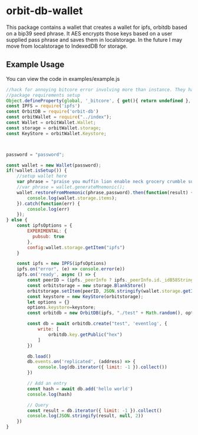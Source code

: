 # orbit-db-wallet
This package contains a wallet that creates a wallet for ipfs, orbitdb based on a bip39 seed phrase. It AES encrypts those keys based on a user supplied pass phrase and saves them in localstorage. In the future I may move from localstorage to IndexedDB for storage. 

## Example Usage
You can view the code in examples/example.js
```javascript
//hack for annoying bitcore error involving more than instance. They have something odd going on in their 
//package requirements setup
Object.defineProperty(global, '_bitcore', { get(){ return undefined }, set(){} })
const IPFS = require('ipfs')
const OrbitDB = require('orbit-db')
const orbitWallet = require("../index");
const Wallet = orbitWallet.Wallet;
const storage = orbitWallet.storage;
const KeyStore = orbitWallet.Keystore;



password = "password";

const wallet = new Wallet(password);
if(!wallet.isSetup()) {
	//setup wallet here
	var phrase = "praise you muffin lion enable neck grocery crumble super myself license ghost";
	//var phrase = wallet.generateMnemonic();
	wallet.restoreFromMnemonic(phrase,password).then(function(result) {
		console.log(wallet.storage.items);
	}).catch(function(err) {
		console.log(err)
	});
} else {
	const ipfsOptions = {
	    EXPERIMENTAL: {
	      pubsub: true
	    },
	    config:wallet.storage.getItem("ipfs")
	}

	const ipfs = new IPFS(ipfsOptions)
	ipfs.on("error", (e) => console.error(e))
	ipfs.on('ready', async () => {
		const peerID = (ipfs._peerInfo ? ipfs._peerInfo.id._idB58String : 'default')
		const orbitstorage = new storage.BlankStore()
  		orbitstorage.setItem(peerID, JSON.stringify(wallet.storage.getItem("orbitdb")))
  		const keystore = new KeyStore(orbitstorage);
  		let options = {}
  		options.keystore=keystore;
  		const orbitdb = new OrbitDB(ipfs, "./test" + Math.random(), options);

  		const db = await orbitdb.create("test", 'eventlog', {
  			write: [
  				orbitdb.key.getPublic("hex")
  			]
  		})

  		db.load()
	  	db.events.on('replicated', (address) => {
	    	console.log(db.iterator({ limit: -1 }).collect())
	  	})

	  	// Add an entry
	  	const hash = await db.add('hello world')
	  	console.log(hash)

	  	// Query
	  	const result = db.iterator({ limit: -1 }).collect()
	 	console.log(JSON.stringify(result, null, 2))
	})
}
```